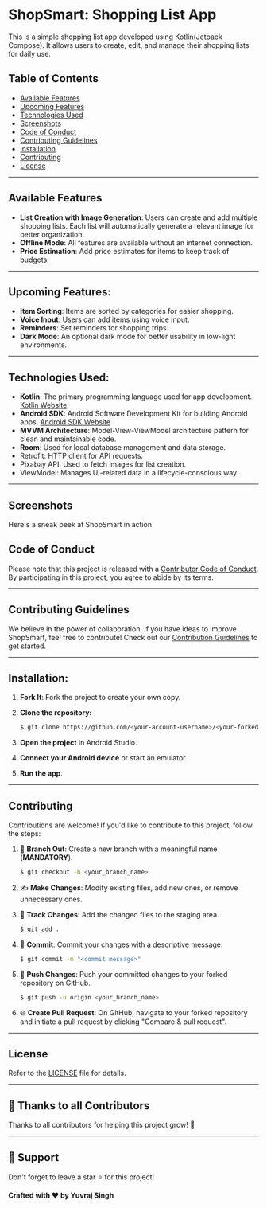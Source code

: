 # **ShopSmart: Shopping List App**

This is a simple shopping list app developed using Kotlin(Jetpack Compose). It allows users to create, edit, and manage their shopping lists for daily use.

## **Table of Contents**

- [Available Features](#Available-Features)
- [Upcoming Features](#upcoming-features)
- [Technologies Used](#technologies-used)
- [Screenshots](#Screenshots)
- [Code of Conduct](#code-of-conduct)
- [Contributing Guidelines](#contributing-guidelines)
- [Installation](#installation)
- [Contributing](#contributing)
- [License](#license)

---

## **Available Features**

- **List Creation with Image Generation**: Users can create and add multiple shopping lists. Each list will automatically generate a relevant image for better organization.
- **Offline Mode**: All features are available without an internet connection.
- **Price Estimation**: Add price estimates for items to keep track of budgets.

---

## **Upcoming Features:**

- **Item Sorting**: Items are sorted by categories for easier shopping.
- **Voice Input**: Users can add items using voice input.
- **Reminders**: Set reminders for shopping trips.
- **Dark Mode**: An optional dark mode for better usability in low-light environments.

---

## **Technologies Used:**

- **Kotlin**: The primary programming language used for app development. [Kotlin Website](https://kotlinlang.org/)
- **Android SDK**: Android Software Development Kit for building Android apps. [Android SDK Website](https://developer.android.com/studio)
- **MVVM Architecture**: Model-View-ViewModel architecture pattern for clean and maintainable code.
- **Room**: Used for local database management and data storage.
- Retrofit: HTTP client for API requests. 
- Pixabay API: Used to fetch images for list creation. 
- ViewModel: Manages UI-related data in a lifecycle-conscious way.

---

## **Screenshots**

Here's a sneak peek at ShopSmart in action


## **Code of Conduct**

Please note that this project is released with a [Contributor Code of Conduct](https://www.contributor-covenant.org/). By participating in this project, you agree to abide by its terms.

---

## **Contributing Guidelines**

We believe in the power of collaboration. If you have ideas to improve ShopSmart, feel free to contribute! Check out our [Contribution Guidelines](#contributing) to get started.

---

## **Installation:**

1. **Fork It**: Fork the project to create your own copy.

2. **Clone the repository:**

   ```bash
   $ git clone https://github.com/<your-account-username>/<your-forked-project>.git
   ```

3. **Open the project** in Android Studio.

4. **Connect your Android device** or start an emulator.

5. **Run the app**.

---

## **Contributing**

Contributions are welcome! If you'd like to contribute to this project, follow the steps:

1. 🌿 **Branch Out**: Create a new branch with a meaningful name (**MANDATORY**).

   ```bash
   $ git checkout -b <your_branch_name>
   ```

2. ✍️ **Make Changes**: Modify existing files, add new ones, or remove unnecessary ones.

3. 📁 **Track Changes**: Add the changed files to the staging area.

   ```bash
   $ git add .
   ```

4. 🚚 **Commit**: Commit your changes with a descriptive message.

   ```bash
   $ git commit -m "<commit message>"
   ```

5. 🚀 **Push Changes**: Push your committed changes to your forked repository on GitHub.

   ```bash
   $ git push -u origin <your_branch_name>
   ```

6. 🌐 **Create Pull Request**: On GitHub, navigate to your forked repository and initiate a pull request by clicking "Compare & pull request".

---

## **License**

Refer to the [LICENSE](LICENSE) file for details.

---

## **💪 Thanks to all Contributors**

Thanks to all contributors for helping this project grow! 🍻

---

## **🙏 Support**

Don't forget to leave a star ⭐ for this project!

**Crafted with ♥ by Yuvraj Singh**
